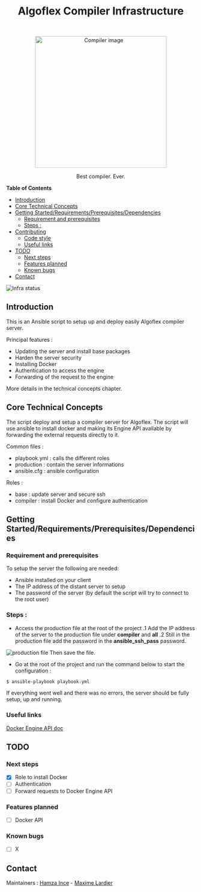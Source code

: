 <h1 align="center">Algoflex Compiler Infrastructure</h1> <br>

<p align="center">
    <a href="#">
        <img alt="Compiler image" title="Algoflex compiler" src="https://i.imgur.com/ULcKyu6.png" width="350">
    </a>
</p>

<p align="center">
    Best compiler. Ever.
</p>

<!-- START doctoc generated TOC please keep comment here to allow auto update -->
<!-- DON'T EDIT THIS SECTION, INSTEAD RE-RUN doctoc TO UPDATE -->
**Table of Contents**

- [Introduction](#introduction)
- [Core Technical Concepts](#core-technical-concepts)
- [Getting Started/Requirements/Prerequisites/Dependencies](#getting-startedrequirementsprerequisitesdependencies)
  - [Requirement and prerequisites](#requirement-and-prerequisites)
  - [Steps :](#steps-)
- [Contributing](#contributing)
  - [Code style](#code-style)
  - [Useful links](#useful-links)
- [TODO](#todo)
  - [Next steps](#next-steps)
  - [Features planned](#features-planned)
  - [Known bugs](#known-bugs)
- [Contact](#contact)

<!-- END doctoc generated TOC please keep comment here to allow auto update -->

![Infra status](https://img.shields.io/badge/compiler-under%20construction-orange)

## Introduction

This is an Ansible script to setup up and deploy easily Algoflex compiler server.

Principal features :

- Updating the server and install base packages
- Harden the server security
- Installing Docker
- Authentication to access the engine
- Forwarding of the request to the engine

More details in the technical concepts chapter.

## Core Technical Concepts

The script deploy and setup a compiler server for Algoflex. The script will use ansible to install docker and making its Engine API available by forwarding the external requests directly to it.

Common files :

- playbook.yml : calls the different roles
- production : contain the server informations
- ansible.cfg : ansible configuration

Roles :

- base : update server and secure ssh
- compiler : install Docker and configure authentication

## Getting Started/Requirements/Prerequisites/Dependencies

### Requirement and prerequisites

To setup the server the following are needed:

- Ansible installed on your client
- The IP address of the distant server to setup
- The password of the server (by default the script will try to connect to the root user)

### Steps :

- Access the production file at the root of the project
.1 Add the IP address of the server to the production file under **compiler** and **all**
.2 Still in the production file add the password in the **ansible_ssh_pass** password.

![production file](https://i.imgur.com/5roxld2.png)
Then save the file.

- Go at the root of the project and run the command below to start the configuration :

```bash
$ ansible-playbook playbook.yml
```

If everything went well and there was no errors, the server should be fully setup, up and running.
  
### Useful links

[Docker Engine API doc](https://docs.docker.com/engine/api/v1.41/)

## TODO

### Next steps

- [x] Role to install Docker
- [ ] Authentication
- [ ] Forward requests to Docker Engine API

### Features planned

- [ ] Docker API

### Known bugs

- [ ] X

## Contact

Maintainers : [Hamza Ince](mailto:hamza.ince@epitech.eu) - [Maxime Lardier](mailto:maxime1.lardier@epitech.eu)
